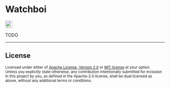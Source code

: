 Watchboi
========

[<img alt="CI status of master" src="https://img.shields.io/github/workflow/status/LukasKalbertodt/watchboi/CI/master?label=CI&logo=github&logoColor=white&style=for-the-badge" height="23">](https://github.com/LukasKalbertodt/watchboi/actions?query=workflow%3ACI+branch%3Amaster)

TODO

---

## License

<sup>
Licensed under either of <a href="LICENSE-APACHE">Apache License, Version
2.0</a> or <a href="LICENSE-MIT">MIT license</a> at your option.
</sup>

<br>

<sub>
Unless you explicitly state otherwise, any contribution intentionally submitted
for inclusion in this project by you, as defined in the Apache-2.0 license,
shall be dual licensed as above, without any additional terms or conditions.
</sub>
